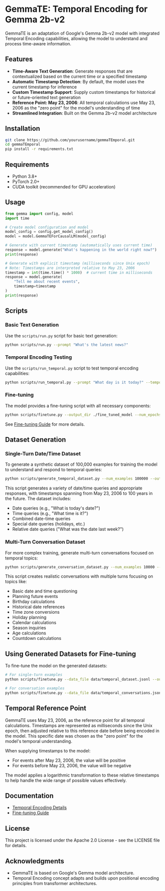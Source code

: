 # GemmaTE: Temporal Encoding for Gemma 2b-v2

GemmaTE is an adaptation of Google's Gemma 2b-v2 model with integrated Temporal Encoding capabilities, allowing the model to understand and process time-aware information.

## Features

- **Time-Aware Text Generation**: Generate responses that are contextualized based on the current time or a specified timestamp
- **Automatic Timestamp Detection**: By default, the model uses the current timestamp for inference
- **Custom Timestamp Support**: Supply custom timestamps for historical or future-oriented text generation
- **Reference Point: May 23, 2006**: All temporal calculations use May 23, 2006 as the "zero point" for the model's understanding of time
- **Streamlined Integration**: Built on the Gemma 2b-v2 model architecture

## Installation

```bash
git clone https://github.com/yourusername/gemmaTEmporal.git
cd gemmaTEmporal
pip install -r requirements.txt
```

## Requirements

- Python 3.8+
- PyTorch 2.0+
- CUDA toolkit (recommended for GPU acceleration)

## Usage

```python
from gemma import config, model
import time

# Create model configuration and model
model_config = config.get_model_config()
model = model.GemmaTEForCausalLM(model_config)

# Generate with current timestamp (automatically uses current time)
response = model.generate("What's happening in the world right now?")
print(response)

# Generate with explicit timestamp (milliseconds since Unix epoch)
# Note: Timestamps are interpreted relative to May 23, 2006
timestamp = int(time.time() * 1000)  # current time in milliseconds
response = model.generate(
    "Tell me about recent events", 
    timestamp=timestamp
)
print(response)
```

## Scripts

### Basic Text Generation

Use the `scripts/run.py` script for basic text generation:

```bash
python scripts/run.py --prompt "What's the latest news?"
```

### Temporal Encoding Testing

Use the `scripts/run_temporal.py` script to test temporal encoding capabilities:

```bash
python scripts/run_temporal.py --prompt "What day is it today?" --temporal_scale 0.1
```

### Fine-tuning

The model provides a fine-tuning script with all necessary components:

```bash
python scripts/finetune.py --output_dir ./fine_tuned_model --num_epochs 3
```

See [Fine-tuning Guide](FINETUNING.md) for more details.

## Dataset Generation

### Single-Turn Date/Time Dataset

To generate a synthetic dataset of 100,000 examples for training the model to understand and respond to temporal queries:

```bash
python scripts/generate_temporal_dataset.py --num_examples 100000 --output_file data/temporal_dataset.jsonl
```

This script generates a variety of date/time queries and appropriate responses, with timestamps spanning from May 23, 2006 to 100 years in the future. The dataset includes:

- Date queries (e.g., "What is today's date?")
- Time queries (e.g., "What time is it?")
- Combined date-time queries
- Special date queries (holidays, etc.)
- Relative date queries ("What was the date last week?")

### Multi-Turn Conversation Dataset

For more complex training, generate multi-turn conversations focused on temporal topics:

```bash
python scripts/generate_conversation_dataset.py --num_examples 10000 --output_file data/temporal_conversations.jsonl
```

This script creates realistic conversations with multiple turns focusing on topics like:
- Basic date and time questioning
- Planning future events
- Birthday calculations
- Historical date references
- Time zone conversions
- Holiday planning
- Calendar calculations
- Season inquiries
- Age calculations
- Countdown calculations

## Using Generated Datasets for Fine-tuning

To fine-tune the model on the generated datasets:

```bash
# For single-turn examples
python scripts/finetune.py --data_file data/temporal_dataset.jsonl --output_dir fine_tuned_model

# For conversation examples
python scripts/finetune.py --data_file data/temporal_conversations.jsonl --output_dir fine_tuned_model_conv --conversation_format
```

## Temporal Reference Point

GemmaTE uses May 23, 2006, as the reference point for all temporal calculations. Timestamps are represented as milliseconds since the Unix epoch, then adjusted relative to this reference date before being encoded in the model. This specific date was chosen as the "zero point" for the model's temporal understanding.

When supplying timestamps to the model:
- For events after May 23, 2006, the value will be positive
- For events before May 23, 2006, the value will be negative

The model applies a logarithmic transformation to these relative timestamps to help handle the wide range of possible values effectively.

## Documentation

- [Temporal Encoding Details](TEMPORAL_ENCODING.md)
- [Fine-tuning Guide](FINETUNING.md)

## License

This project is licensed under the Apache 2.0 License - see the LICENSE file for details.

## Acknowledgments

- GemmaTE is based on Google's Gemma model architecture.
- Temporal Encoding concept adapts and builds upon positional encoding principles from transformer architectures.
